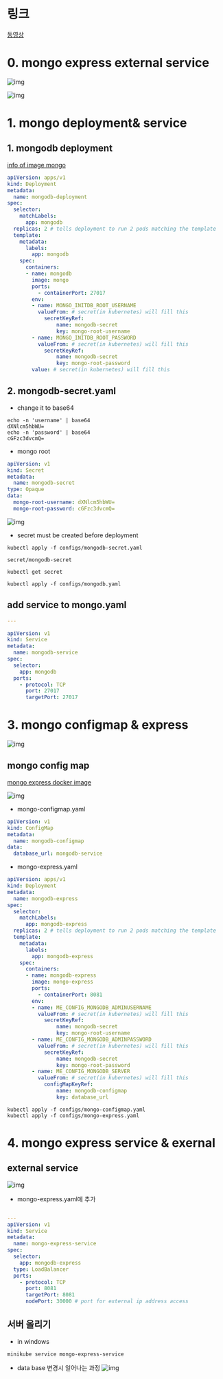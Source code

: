 # 링크
[동영상](https://www.youtube.com/watch?v=X48VuDVv0do&t=4576s)
# 0. mongo express external service
![img](images/4/4_1_1.PNG)  

![img](images/4/4_1_2.PNG)  
# 1. mongo deployment& service
## 1. mongodb deployment

[info of image mongo](https://hub.docker.com/_/mongo)
```yaml
apiVersion: apps/v1
kind: Deployment
metadata:
  name: mongodb-deployment
spec:
  selector:
    matchLabels:
      app: mongodb
  replicas: 2 # tells deployment to run 2 pods matching the template
  template:
    metadata:
      labels:
        app: mongodb
    spec:
      containers:
      - name: mongodb
        image: mongo
        ports: 
          - containerPort: 27017
        env:
        - name: MONGO_INITDB_ROOT_USERNAME
          valueFrom: # secret(in kubernetes) will fill this
            secretKeyRef:
                name: mongodb-secret
                key: mongo-root-username
        - name: MONGO_INITDB_ROOT_PASSWORD
          valueFrom: # secret(in kubernetes) will fill this
            secretKeyRef:
                name: mongodb-secret
                key: mongo-root-password
        value: # secret(in kubernetes) will fill this
```

## 2. mongodb-secret.yaml
- change it to base64
```
echo -n 'username' | base64
dXNlcm5hbWU=
echo -n 'password' | base64
cGFzc3dvcmQ=
```
- mongo root
```yaml
apiVersion: v1
kind: Secret
metadata:
  name: mongodb-secret
type: Opaque
data:
  mongo-root-username: dXNlcm5hbWU=
  mongo-root-password: cGFzc3dvcmQ=

```


![img](images/4/4_1_3.PNG)  

- secret must be created before deployment

```
kubectl apply -f configs/mongodb-secret.yaml

secret/mongodb-secret
```

```
kubectl get secret
```
```
kubectl apply -f configs/mongodb.yaml
```

## add service to mongo.yaml
```yaml
---

apiVersion: v1
kind: Service
metadata:
  name: mongodb-service
spec:
  selector:
    app: mongodb
  ports:
    - protocol: TCP
      port: 27017
      targetPort: 27017
```

# 3. mongo configmap & express

![img](images/4/4_1_4.PNG)  
## mongo config map
[mongo express docker image](https://hub.docker.com/_/mongo-express)

![img](images/4/4_1_5.PNG)  
- mongo-configmap.yaml
```yaml
apiVersion: v1
kind: ConfigMap
metadata:
  name: mongodb-configmap
data:
  database_url: mongodb-service
```

- mongo-express.yaml


```yaml
apiVersion: apps/v1
kind: Deployment
metadata:
  name: mongodb-express
spec:
  selector:
    matchLabels:
      app: mongodb-express
  replicas: 2 # tells deployment to run 2 pods matching the template
  template:
    metadata:
      labels:
        app: mongodb-express
    spec:
      containers:
      - name: mongodb-express
        image: mongo-express
        ports: 
          - containerPort: 8081
        env:
        - name: ME_CONFIG_MONGODB_ADMINUSERNAME
          valueFrom: # secret(in kubernetes) will fill this
            secretKeyRef:
                name: mongodb-secret
                key: mongo-root-username
        - name: ME_CONFIG_MONGODB_ADMINPASSWORD
          valueFrom: # secret(in kubernetes) will fill this
            secretKeyRef:
                name: mongodb-secret
                key: mongo-root-password
        - name: ME_CONFIG_MONGODB_SERVER
          valueFrom: # secret(in kubernetes) will fill this
            configMapKeyRef:
                name: mongodb-configmap
                key: database_url
```
```
kubectl apply -f configs/mongo-configmap.yaml
kubectl apply -f configs/mongo-express.yaml
```

# 4. mongo express service & exernal
## external service

![img](images/4/4_1_6.PNG)  


- mongo-express.yaml에 추가
```yaml

---
apiVersion: v1
kind: Service
metadata:
  name: mongo-express-service
spec:
  selector:
    app: mongodb-express
  type: LoadBalancer 
  ports:
    - protocol: TCP
      port: 8081
      targetPort: 8081
      nodePort: 30000 # port for external ip address access
```
## 서버 올리기
- in windows
```
minikube service mongo-express-service
```
- data base 변경시 일어나는 과정
![img](images/4/4_1_7.PNG)  